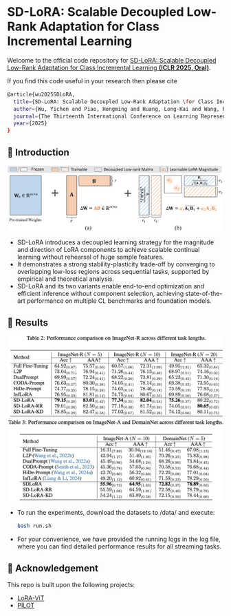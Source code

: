 # SD-LoRA: Scalable Decoupled Low-Rank Adaptation for Class Incremental Learning

Welcome to the official code repository for [SD-LoRA: Scalable Decoupled Low-Rank Adaptation for Class Incremental Learning **(ICLR 2025, Oral)**](https://openreview.net/pdf?id=5U1rlpX68A).

If you find this code useful in your research then please cite  
```bash
@article{wu2025SDLoRA,
  title={SD-LoRA: Scalable Decoupled Low-Rank Adaptation \for Class Incremental Learning},
  author={Wu, Yichen and Piao, Hongming and Huang, Long-Kai and Wang, Renzhen and Li, Wanhua and Pfister, Hanspeter and Meng, Deyu and Ma, Kede and Wei, Ying},
  journal={The Thirteenth International Conference on Learning Representations},
  year={2025}
}
``` 

## 👀 Introduction
![SD-LoRA](imgs/intro.jpg)

- SD-LoRA introduces a decoupled learning strategy for the magnitude and direction of LoRA components to achieve scalable continual learning without rehearsal of huge sample features.
- It demonstrates a strong stability-plasticity trade-off by converging to overlapping low-loss regions across sequential tasks, supported by empirical and theoretical analysis.
- SD-LoRA and its two variants enable end-to-end optimization and efficient inference without component selection, achieving state-of-the-art performance on multiple CL benchmarks and foundation models.

## 📜 Results
![SD-LoRA](imgs/results1.jpg)
![SD-LoRA](imgs/results2.jpg)
- To run the experiments, download the datasets to /data/ and execute:
   ```bash
  bash run.sh
- For your convenience, we have provided the running logs in the log file, where you can find detailed performance results for all streaming tasks.



## 🙏 Acknowledgement
This repo is built upon the following projects:

* [LoRA-ViT](https://github.com/JamesQFreeman/LoRA-ViT)
* [PILOT](https://github.com/sun-hailong/LAMDA-PILOT)
